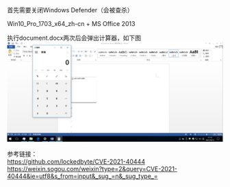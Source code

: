 首先需要关闭Windows Defender（会被查杀）

Win10_Pro_1703_x64_zh-cn + MS Office 2013

执行document.docx两次后会弹出计算器，如下图  
![image](./pic/1.png)  

参考链接：  
https://github.com/lockedbyte/CVE-2021-40444  
https://weixin.sogou.com/weixin?type=2&query=CVE-2021-40444&ie=utf8&s_from=input&_sug_=n&_sug_type_=  
